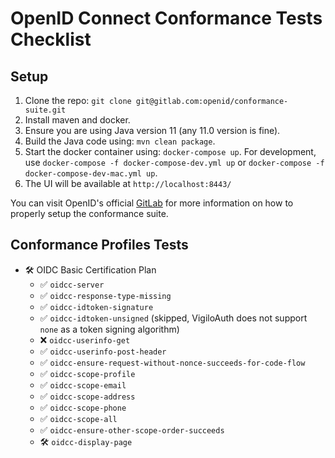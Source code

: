 # OpenID Connect Conformance Tests Checklist

## Setup
1. Clone the repo: `git clone git@gitlab.com:openid/conformance-suite.git`
2. Install maven and docker.
3. Ensure you are using Java version 11 (any 11.0 version is fine).
4. Build the Java code using: `mvn clean package`.
5. Start the docker container using: `docker-compose up`. For development, use `docker-compose -f docker-compose-dev.yml up` or `docker-compose -f docker-compose-dev-mac.yml up`.
6. The UI will be available at `http://localhost:8443/`

You can visit OpenID's official [GitLab](https://gitlab.com/openid/conformance-suite/-/wikis/Developers/Build-&-Run) for more information on how to properly setup the conformance suite.

## Conformance Profiles Tests
- 🛠️ OIDC Basic Certification Plan
    - ✅ `oidcc-server`
    - ✅ `oidcc-response-type-missing`
    - ✅ `oidcc-idtoken-signature`
    - ✅ `oidcc-idtoken-unsigned` (skipped, VigiloAuth does not support `none` as a token signing algorithm)
    - ❌ `oidcc-userinfo-get`
    - ✅ `oidcc-userinfo-post-header`
    - ✅ `oidcc-ensure-request-without-nonce-succeeds-for-code-flow`
    - ✅ `oidcc-scope-profile`
    - ✅ `oidcc-scope-email`
    - ✅ `oidcc-scope-address`
    - ✅ `oidcc-scope-phone`
    - ✅ `oidcc-scope-all`
    - ✅ `oidcc-ensure-other-scope-order-succeeds`
    - 🛠️ `oidcc-display-page`